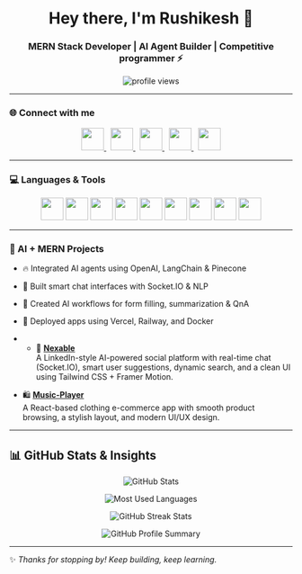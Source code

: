 
<h1 align="center">Hey there, I'm Rushikesh 👋</h1>
<h3 align="center">MERN Stack Developer | AI Agent Builder | Competitive programmer ⚡</h3>

<p align="center">
  <img src="https://komarev.com/ghpvc/?username=rushikesh123&label=Profile%20views&color=0e75b6&style=flat" alt="profile views" />
</p>

---
### 🌐 Connect with me
<p align="center">
  <a href="https://www.linkedin.com/in/rushikesh-chintkuntwar-a74498290/" target="_blank">
    <img src="https://cdn.jsdelivr.net/gh/devicons/devicon/icons/linkedin/linkedin-original.svg" width="40" height="40" />
  </a>&nbsp;
  <a href="https://www.instagram.com/rushikesh_1_5/" target="_blank">
    <img src="https://upload.wikimedia.org/wikipedia/commons/e/e7/Instagram_logo_2016.svg" width="40" height="40" />
  </a>&nbsp;
  <a href="mailto:rushikeshchintkuntwar123456@gmail.com" target="_blank">
    <img src="https://upload.wikimedia.org/wikipedia/commons/4/4e/Gmail_Icon.png" width="40" height="40" />
  </a>&nbsp;
  <a href="https://www.codechef.com/users/rushikesh94" target="_blank">
    <img src="https://s3.amazonaws.com/codechef_shared/sites/all/themes/abessive/logo.svg" width="40" height="40" />
  </a>&nbsp;
  <a href="https://leetcode.com/u/rushikeshchintkuntwar123456/" target="_blank">
    <img src="https://upload.wikimedia.org/wikipedia/commons/1/19/LeetCode_logo_black.png" width="40" height="40" />
  </a>
</p>


---

### 💻 Languages & Tools  
<p align="center">
  <img src="https://cdn.jsdelivr.net/gh/devicons/devicon/icons/javascript/javascript-original.svg" width="40"/>
  <img src="https://cdn.jsdelivr.net/gh/devicons/devicon/icons/react/react-original.svg" width="40"/>
  <img src="https://cdn.jsdelivr.net/gh/devicons/devicon/icons/nodejs/nodejs-original.svg" width="40"/>
  <img src="https://cdn.jsdelivr.net/gh/devicons/devicon/icons/express/express-original.svg" width="40"/>
  <img src="https://cdn.jsdelivr.net/gh/devicons/devicon/icons/mongodb/mongodb-original.svg" width="40"/>
  <img src="https://cdn.jsdelivr.net/gh/devicons/devicon/icons/nextjs/nextjs-original.svg" width="40"/>
  <img src="https://cdn.jsdelivr.net/gh/devicons/devicon/icons/cplusplus/cplusplus-original.svg" width="40"/>
  <img src="https://cdn.jsdelivr.net/gh/devicons/devicon/icons/git/git-original.svg" width="40"/>
  <img src="https://cdn.jsdelivr.net/gh/devicons/devicon/icons/bootstrap/bootstrap-original.svg" width="40"/>
</p>

---

### 🤖 AI + MERN Projects
- 🔥 Integrated AI agents using OpenAI, LangChain & Pinecone
- 💬 Built smart chat interfaces with Socket.IO & NLP
- 🧠 Created AI workflows for form filling, summarization & QnA
- 🚀 Deployed apps using Vercel, Railway, and Docker

- - 🔗 [**Nexable**](https://github.com/RUSHIKESH1209/Nexable)  
  A LinkedIn-style AI-powered social platform with real-time chat (Socket.IO), smart user suggestions, dynamic search, and a clean UI using Tailwind CSS + Framer Motion.

- 🛍️ [**Music-Player**](https://github.com/RUSHIKESH1209/music-player)  
  A React-based clothing e-commerce app with smooth product browsing, a stylish layout, and modern UI/UX design.

---

## 📊 GitHub Stats & Insights

<p align="center">
  <img src="https://github-readme-stats.vercel.app/api?username=RUSHIKESH1209&show_icons=true&theme=radical" alt="GitHub Stats" />
</p>

<p align="center">
  <img src="https://github-readme-stats.vercel.app/api/top-langs/?username=RUSHIKESH1209&layout=compact&theme=radical&langs_count=10" alt="Most Used Languages" />
</p>

<p align="center">
  <img src="https://github-readme-streak-stats.herokuapp.com?user=RUSHIKESH1209&theme=radical" alt="GitHub Streak Stats" />
</p>

<p align="center">
  <img src="https://github-profile-summary-cards.vercel.app/api/cards/profile-details?username=RUSHIKESH1209&theme=tokyonight" alt="GitHub Profile Summary" />
</p>

---
✨ _Thanks for stopping by! Keep building, keep learning._ 

